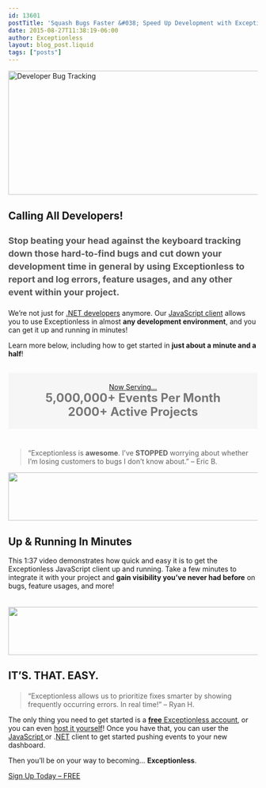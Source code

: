 ```yaml
---
id: 13601
postTitle: 'Squash Bugs Faster &#038; Speed Up Development with Exceptionless'
date: 2015-08-27T11:38:19-06:00
author: Exceptionless
layout: blog_post.liquid
tags: ["posts"]
---
```

<img loading="lazy" class="aligncenter size-full wp-image-13638" src="http://exceptionless.com/assets/blog-header-image-js-demo.jpg" alt="Developer Bug Tracking" width="708" height="250" data-id="13638" srcset="/assets/blog-header-image-js-demo.jpg 708w, /assets/blog-header-image-js-demo-300x106.jpg 300w" sizes="(max-width: 708px) 100vw, 708px" />

<h2 style="margin-top: 30px;">
  Calling All Developers!
</h2>

<h3 style="font-size: 18px; line-height: 26px; color: #555; margin-bottom: 20px;">
  <strong>Stop</strong> beating your head against the keyboard tracking down those hard-to-find bugs and cut down your development time in general by using Exceptionless to <strong>report and log errors, feature usages, and any other event</strong> within your project.
</h3>

<p style="clear: both;">
  We&#8217;re not just for <a href="https://github.com/exceptionless/Exceptionless.Net" target="_blank">.NET developers</a> anymore. Our <a href="https://github.com/exceptionless/Exceptionless.JavaScript" target="_blank">JavaScript client</a> allows you to use Exceptionless in almost <strong>any development environment</strong>, and you can get it up and running in minutes!
</p>

<p style="clear: both;">
  Learn more below, including how to get started in <strong>just about a minute and a half</strong>!<!--more-->
</p>

<p style="text-align: center; padding: 20px 0; background: #f6f6f6; margin-top: 30px;">
  <span style="text-decoration: underline;">Now Serving&#8230;</span><br /> <span style="color: #777; font-size: 24px; line-height: 28px;"><strong>5,000,000+ Events Per Month<br /> 2000+ Active Projects</strong></span>
</p>

<blockquote style="margin-top: 40px;">
  <p>
    “Exceptionless is <strong>awesome</strong>. I&#8217;ve <strong>STOPPED</strong> worrying about whether I&#8217;m losing customers to bugs I don&#8217;t know about.” &#8211; Eric B.
  </p>
</blockquote>

<img loading="lazy" class="aligncenter wp-image-13619 size-full" src="http://exceptionless.com/assets/codesmith-client-logo-bar-left-short.png" alt="" width="585" height="97" data-id="13594" srcset="/assets/codesmith-client-logo-bar-left-short.png 585w, /assets/codesmith-client-logo-bar-left-short-300x50.png 300w" sizes="(max-width: 585px) 100vw, 585px" /> 

## Up & Running In Minutes

This 1:37 video demonstrates how quick and easy it is to get the Exceptionless JavaScript client up and running. Take a few minutes to integrate it with your project and **gain visibility you&#8217;ve never had before** on bugs, feature usages, and more!

<div class="videoWrapper">
</div>

<img loading="lazy" class="aligncenter wp-image-13620 size-full" style="margin-top: 20px;" src="http://exceptionless.com/assets/codesmith-client-logo-bar-right-short.png" alt="" width="585" height="97" data-id="13593" srcset="/assets/codesmith-client-logo-bar-right-short.png 585w, /assets/codesmith-client-logo-bar-right-short-300x50.png 300w" sizes="(max-width: 585px) 100vw, 585px" /> 

## **IT&#8217;S. THAT. EASY.**

<blockquote style="margin-top: 20px;">
  <p>
    “Exceptionless allows us to prioritize fixes smarter by showing frequently occurring errors. In real time!” &#8211; Ryan H.
  </p>
</blockquote>

The only thing you need to get started is a <a href="https://be.exceptionless.io/signup" target="_blank"><strong>free</strong> Exceptionless account</a>, or you can even <a href="http://exceptionless.com/self-hosting-exceptionless-free-and-fast/" target="_blank">host it yourself</a>! Once you have that, you can user the <a href="https://github.com/exceptionless/Exceptionless.JavaScript" target="_blank">JavaScript </a>or .<a href="https://github.com/exceptionless/Exceptionless.Net" target="_blank">NET</a> client to get started pushing events to your new dashboard.

Then you&#8217;ll be on your way to becoming&#8230; **Exceptionless**.

<div class="signup center">
  <a class="btn btn-large btn-primary" href="https://be.exceptionless.io/signup" target="_blank">Sign Up Today &#8211; FREE</a>
</div>
